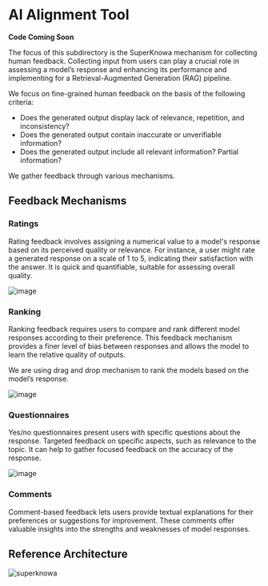 # AI Alignment Tool

**Code Coming Soon**

The focus of this subdirectory is the SuperKnowa mechanism for collecting human feedback. Collecting input from users can play a crucial role in assessing a model’s response and enhancing its performance and implementing for a Retrieval-Augmented Generation (RAG) pipeline.

We focus on fine-grained human feedback on the basis of the following criteria:

- Does the generated output display lack of relevance, repetition, and inconsistency?
- Does the generated output contain inaccurate or unverifiable information?
- Does the generated output include all relevant information? Partial information?

We gather feedback through various mechanisms.

## Feedback Mechanisms

### Ratings 

Rating feedback involves assigning a numerical value to a model's response based on its perceived quality or relevance. For instance, a user might rate a generated response on a scale of 1 to 5, indicating their satisfaction with the answer. It is quick and quantifiable, suitable for assessing overall quality.

![image](https://github.com/ibm-ecosystem-engineering/SuperKnowa/assets/111310676/cabbfc7d-74af-4ec0-8dd7-2a6dea3a4984)

### Ranking

Ranking feedback requires users to compare and rank different model responses according to their preference. This feedback mechanism provides a finer level of bias between responses and allows the model to learn the relative quality of outputs.

We are using drag and drop mechanism to rank the models based on the model’s response.

![image](https://github.com/ibm-ecosystem-engineering/SuperKnowa/assets/49033907/bbd6caa4-33eb-4a2f-ae8d-074912e49a38)

### Questionnaires

Yes/no questionnaires present users with specific questions about the response. Targeted feedback on specific aspects, such as relevance to the topic. It can help to gather focused feedback on the accuracy of the response.

![image](https://github.com/ibm-ecosystem-engineering/SuperKnowa/assets/49033907/8c7e572e-dd90-48ef-8a5f-6f7d2bcee731)

### Comments

Comment-based feedback lets users provide textual explanations for their preferences or suggestions for improvement. These comments offer valuable insights into the strengths and weaknesses of model responses.

## Reference Architecture

![superknowa](https://github.com/EnterpriseLLM/SuperKnowa/assets/111310676/278bced3-9253-4cf7-9b2f-0690b72a9f0b)





